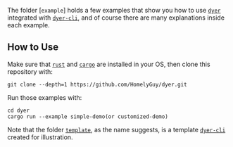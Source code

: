 The folder [`example`] holds a few examples that show you how to use [`dyer`] integrated with [`dyer-cli`], and of course there are many explanations inside each example.

## How to Use

Make sure that [`rust`] and [`cargo`] are installed in your OS, then clone this repository with:
```
git clone --depth=1 https://github.com/HomelyGuy/dyer.git
```
Run those examples with:
```
cd dyer 
cargo run --example simple-demo(or customized-demo)
```	

Note that the folder [`template`], as the name suggests, is a template [`dyer-cli`] created for illustration.


[`examples`]: https://github.com/HomelyGuy/dyer/tree/master/examples
[`dyer`]: https://github.com/HomelyGuy/dyer/
[`dyer-cli`]:  https://github.com/HomelyGuy/dyer-cli/
[`rust`]: https://www.rust-lang.org
[`cargo`]: https://doc.rust-lang.org/cargo/
[`template`]:  https://github.com/HomelyGuy/dyer/tree/master/examples/template
